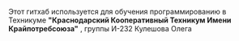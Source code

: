 Этот гитхаб используется для обучения программированию в Техникуме **"Краснодарский Кооперативный Техникум Имени Крайпотребсоюза"** , группы И-232 Кулешова Олега
